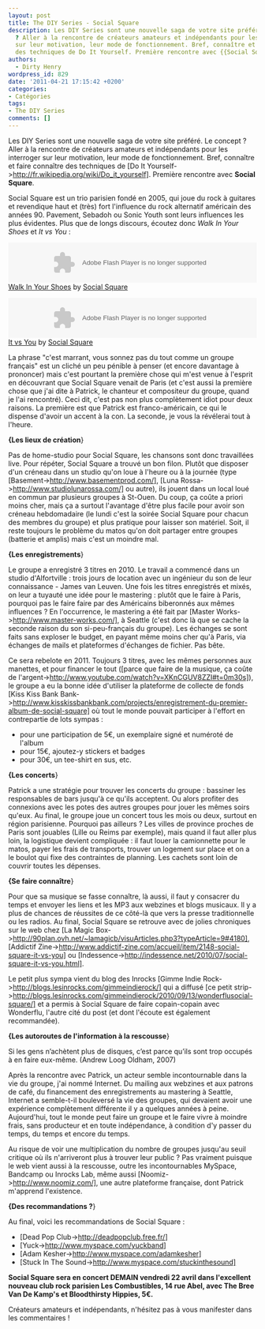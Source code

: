 ```yaml
---
layout: post
title: The DIY Series - Social Square
description: Les DIY Series sont une nouvelle saga de votre site préféré. Le concept
  ? Aller à la rencontre de créateurs amateurs et indépendants pour les interroger
  sur leur motivation, leur mode de fonctionnement. Bref, connaître et faire connaître
  des techniques de Do It Yourself. Première rencontre avec {{Social Square}}.
authors:
  - Dirty Henry
wordpress_id: 829
date: '2011-04-21 17:15:42 +0200'
categories:
- Catégories
tags:
- The DIY Series
comments: []
---
```

Les DIY Series sont une nouvelle saga de votre site préféré. Le concept ? Aller à la rencontre de créateurs amateurs et indépendants pour les interroger sur leur motivation, leur mode de fonctionnement. Bref, connaître et faire connaître des techniques de [Do It Yourself->http://fr.wikipedia.org/wiki/Do_it_yourself]. Première rencontre avec __Social Square__.

Social Square est un trio parisien fondé en 2005, qui joue du rock à guitares et revendique haut et (très) fort l'influence du rock alternatif américain des années 90. Pavement, Sebadoh ou Sonic Youth sont leurs influences les plus évidentes. Plus que de longs discours, écoutez donc *Walk In Your Shoes* et *It vs You* :

<object height="81" width="100%"> <param name="movie" value="https://player.soundcloud.com/player.swf?url=http%3A%2F%2Fapi.soundcloud.com%2Ftracks%2F16583964"></param> <param name="allowscriptaccess" value="always"></param> <embed allowscriptaccess="always" height="81" src="https://player.soundcloud.com/player.swf?url=http%3A%2F%2Fapi.soundcloud.com%2Ftracks%2F16583964" type="application/x-shockwave-flash" width="100%"></embed> </object>  <span><a href="http://soundcloud.com/social-square/walk-in-your-shoes">Walk In Your Shoes</a> by <a href="http://soundcloud.com/social-square">Social Square</a></span> 

<object height="81" width="100%"> <param name="movie" value="https://player.soundcloud.com/player.swf?url=http%3A%2F%2Fapi.soundcloud.com%2Ftracks%2F16583960"></param> <param name="allowscriptaccess" value="always"></param> <embed allowscriptaccess="always" height="81" src="https://player.soundcloud.com/player.swf?url=http%3A%2F%2Fapi.soundcloud.com%2Ftracks%2F16583960" type="application/x-shockwave-flash" width="100%"></embed> </object>  <span><a href="http://soundcloud.com/social-square/it-vs-you">It vs You</a> by <a href="http://soundcloud.com/social-square">Social Square</a></span> 

La phrase "c'est marrant, vous sonnez pas du tout comme un groupe français" est un cliché un peu pénible à penser (et encore davantage à prononcer) mais c'est pourtant la première chose qui m'est venue à l'esprit en découvrant que Social Square venait de Paris (et c'est aussi la première chose que j'ai dite à Patrick, le chanteur et compositeur du groupe, quand je l'ai rencontré). Ceci dit, c'est pas non plus complètement idiot pour deux raisons. La première est que Patrick est franco-américain, ce qui le dispense d'avoir un accent à la con. La seconde, je vous la révélerai tout à l'heure.

__{Les lieux de création__}

Pas de home-studio pour Social Square, les chansons sont donc travaillées live. Pour répéter, Social Square a trouvé un bon filon. Plutôt que disposer d'un créneau dans un studio qu'on loue à l'heure ou à la journée (type [Basement->http://www.basementprod.com/], [Luna Rossa->http://www.studiolunarossa.com/] ou autre), ils jouent dans un local loué en commun par plusieurs groupes à St-Ouen. Du coup, ça coûte a priori moins cher, mais ça a surtout l'avantage d'être plus facile pour avoir son créneau hebdomadaire (le lundi c'est la soirée Social Square pour chacun des membres du groupe) et plus pratique pour laisser son matériel. Soit, il reste toujours le problème du matos qu'on doit partager entre groupes (batterie et amplis) mais c'est un moindre mal. 

__{Les enregistrements__}

Le groupe a enregistré 3 titres en 2010. Le travail a commencé dans un studio d'Alfortville : trois jours de location avec un ingénieur du son de leur connaissance - James van Leuven. Une fois les titres enregistrés et mixés, on leur a tuyauté une idée pour le mastering : plutôt que le faire à Paris, pourquoi pas le faire faire par des Américains biberonnés aux mêmes influences ? En l'occurrence, le mastering a été fait par [Master Works->http://www.master-works.com/], à Seattle (c'est donc là que se cache la seconde raison du son si-peu-français du groupe). Les échanges se sont faits sans exploser le budget, en payant même moins cher qu'à Paris, via échanges de mails et plateformes d'échanges de fichier. Pas bête.

Ce sera rebelote en 2011. Toujours 3 titres, avec les mêmes personnes aux manettes, et pour financer le tout ([parce que faire de la musique, ça coûte de l'argent->http://www.youtube.com/watch?v=XKnCGUV8ZZI#t=0m30s]), le groupe a eu la bonne idée d'utiliser la plateforme de collecte de fonds [Kiss Kiss Bank Bank->http://www.kisskissbankbank.com/projects/enregistrement-du-premier-album-de-social-square] où tout le monde pouvait participer à l'effort en contrepartie de lots sympas :
- pour une participation de 5€, un exemplaire signé et numéroté de l'album
- pour 15€, ajoutez-y stickers et badges
- pour 30€, un tee-shirt en sus, 
etc.

__{Les concerts__}

Patrick a une stratégie pour trouver les concerts du groupe : bassiner les responsables de bars jusqu'à ce qu'ils acceptent. Ou alors profiter des connexions avec les potes des autres groupes pour jouer les mêmes soirs qu'eux. Au final, le groupe joue un concert tous les mois ou deux, surtout en région parisienne. Pourquoi pas ailleurs ? Les villes de province proches de Paris sont jouables (Lille ou Reims par exemple), mais quand il faut aller plus loin, la logistique devient compliquée : il faut louer la camionnette pour le matos, payer les frais de transports, trouver un logement sur place et on a le boulot qui fixe des contraintes de planning. Les cachets sont loin de couvrir toutes les dépenses.

__{Se faire connaître__}

Pour que sa musique se fasse connaître, là aussi, il faut y consacrer du temps et envoyer les liens et les MP3 aux webzines et blogs musicaux. Il y a plus de chances de réussites de ce côté-là que vers la presse traditionnelle ou les radios. Au final, Social Square se retrouve avec de jolies chroniques sur le web chez [La Magic Box->http://90plan.ovh.net/~lamagicb/visuArticles.php3?typeArticle=9#4180], [Addictif Zine->http://www.addictif-zine.com/accueil/item/2148-social-square-it-vs-you] ou [Indessence->http://indessence.net/2010/07/social-square-it-vs-you.html].

Le petit plus sympa vient du blog des Inrocks [Gimme Indie Rock->http://blogs.lesinrocks.com/gimmeindierock/] qui a diffusé [ce petit strip->http://blogs.lesinrocks.com/gimmeindierock/2010/09/13/wonderflusocial-square/] et a permis à Social Square de faire copain-copain avec Wonderflu, l'autre cité du post (et dont l'écoute est également recommandée).

__{Les autoroutes de l'information à la rescousse__}

<quote>
Si les gens n’achètent plus de disques, c’est parce qu’ils sont trop occupés à en faire eux-même. (Andrew Loog Oldham, 2007)
</quote>

Après la rencontre avec Patrick, un acteur semble incontournable dans la vie du groupe, j'ai nommé Internet. Du mailing aux webzines et aux patrons de café, du financement des enregistrements au mastering à Seattle, Internet a semble-t-il bouleversé la vie des groupes, qui devaient avoir une expérience complètement différente il y a quelques années à peine. Aujourd'hui, tout le monde peut faire un groupe et le faire vivre à moindre frais, sans producteur et en toute indépendance, à condition d'y passer du temps, du temps et encore du temps. 

Au risque de voir une multiplication du nombre de groupes jusqu'au seuil critique où ils n'arriveront plus à trouver leur public ? Pas vraiment puisque le web vient aussi à la rescousse, outre les incontournables MySpace, Bandcamp ou Inrocks Lab, même aussi [Noomiz->http://www.noomiz.com/], une autre plateforme française, dont Patrick m'apprend l'existence.

__{Des recommandations ?__}

Au final, voici les recommandations de Social Square :
- [Dead Pop Club->http://deadpopclub.free.fr/]
- [Yuck->http://www.myspace.com/yuckband]
- [Adam Kesher->http://www.myspace.com/adamkesher]
- [Stuck In The Sound->http://www.myspace.com/stuckinthesound]

__Social Square sera en concert DEMAIN vendredi 22 avril dans l'excellent nouveau club rock parisien Les Combustibles, 14 rue Abel, avec The Bree Van De Kamp's et Bloodthirsty Hippies, 5€.__

Créateurs amateurs et indépendants, n'hésitez pas à vous manifester dans les commentaires !
